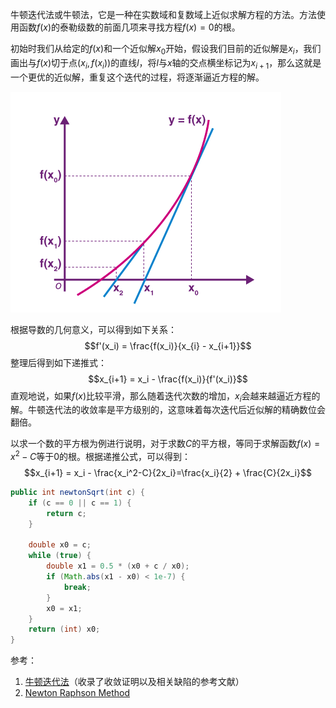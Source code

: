 
牛顿迭代法或牛顿法，它是一种在实数域和复数域上近似求解方程的方法。方法使用函数${\displaystyle f(x)}$的泰勒级数的前面几项来寻找方程${\displaystyle f(x)=0}$的根。

初始时我们从给定的$f(x)$和一个近似解$x_0$开始，假设我们目前的近似解是$x_i$，我们画出与$f(x)$切于点$(x_i,f(x_i))$的直线$l$，将$l$与$x$轴的交点横坐标记为$x_{i+1}$，那么这就是一个更优的近似解，重复这个迭代的过程，将逐渐逼近方程的解。 

![](assets/【LeetCode练习题】数学与位运算（草稿）/newton-method.png)

根据导数的几何意义，可以得到如下关系：
$$f'(x_i) = \frac{f(x_i)}{x_{i} - x_{i+1}}$$
整理后得到如下递推式：
$$x_{i+1} = x_i - \frac{f(x_i)}{f'(x_i)}$$
直观地说，如果$f(x)$比较平滑，那么随着迭代次数的增加，$x_i$会越来越逼近方程的解。牛顿迭代法的收敛率是平方级别的，这意味着每次迭代后近似解的精确数位会翻倍。

以求一个数的平方根为例进行说明，对于求数$C$的平方根，等同于求解函数$f(x)=x^2-C$等于0的根。根据递推公式，可以得到：
$$x_{i+1} = x_i - \frac{x_i^2-C}{2x_i}=\frac{x_i}{2} + \frac{C}{2x_i}$$

```java
public int newtonSqrt(int c) {
    if (c == 0 || c == 1) {
        return c;
    }

    double x0 = c;
    while (true) {
        double x1 = 0.5 * (x0 + c / x0);
        if (Math.abs(x1 - x0) < 1e-7) {
            break;
        }
        x0 = x1;
    }
    return (int) x0;
}
```

参考：
1. [牛顿迭代法](https://oi-wiki.org/math/numerical/newton/)（收录了收敛证明以及相关缺陷的参考文献）
2. [Newton Raphson Method](https://byjus.com/maths/newton-raphson-method/)
